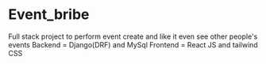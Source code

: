 ﻿# Event_bribe
Full stack project to perform event create and like it even see other people's events
Backend = Django(DRF) and MySql
Frontend = React JS and tailwind CSS
